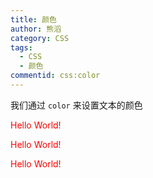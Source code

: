 ```yaml
---
title: 颜色
author: 熊滔
category: CSS
tags:
  - CSS
  - 颜色
commentid: css:color
---
```


我们通过 `color` 来设置文本的颜色

<p style="color: red;">Hello World!</p>
<p style="color: #ff0000;">Hello World!</p>
<p style="color: rgb(255, 0, 0);">Hello World!</p>

```css

```
